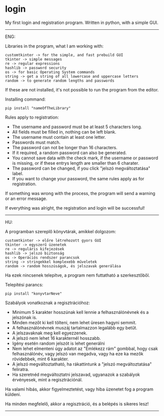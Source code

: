 # login

My first login and registration program. Written in python, with a simple GUI. 

------------------------------------------------------------------------------------------------------------------------


ENG:


Libraries in the program, what I am working with:


    customtkinter -> for the simple, and fast prebuild GUI
    tkinter -> simple messages
    re -> regular expressions
    hashlib -> password security
    os -> for basic Operating System commands
    string -> get a string of all lowercase and uppercase letters
    random -> to generate random lengths and passwords


If these are not installed, it's not possible to run the program from the editor.

Installing command:    
    
    pip install "nameOfTheLibrary"


Rules apply to registration:
- The username and password must be at least 5 characters long. 
- All fields must be filled in, nothing can be left blank.
- The username must contain at least one letter.
- Passwords must match.
- The password can not be longer than 16 characters.
- If it required, a random password can also be generated.
- You cannot save data with the check mark, if the username or password is missing, or if these entrys length are smaller than 6 charater.
- The password can be changed, if you click "jelszó megváltoztatása" label.
- If you want to change your password, the same rules apply as for registration.


If something was wrong with the process, the program will send a warning or an error message.


If everything was alright, the registration and login will be successful!


------------------------------------------------------------------------------------------------------------------------


HU:


A programban szereplő könyvtárak, amikkel dolgozom: 

    customtkinter -> előre létrehozott gyors GUI
    tkinter -> egyszerű üzenetek
    re -> reguláris kifejezések
    hashlib -> jelszó biztonság
    os -> Operációs rendszer parancsok
    string -> stringekkel komplexebb műveletek
    random -> random hosszúságok, és jelszavak generálása

Ha ezek nincsenek telepítve, a program nem futtatható a szerkesztőből.

Telepítési parancs:    
    
    pip install "konyvtarNeve"


Szabályok vonatkoznak a regisztrációhoz:
- Minimum 5 karakter hosszúnak kell lennie a felhasználónévnek és a jelszónak is. 
- Minden mezőt ki kell tölteni, nem lehet üresen hagyni semmit.
- A felhasználónévnek muszáj tartalmazzon legalább egy betűt.
- A jelszavaknak meg kell egyezzenek.
- A jelszó nem lehet 16 karakternél hosszabb.
- Igény esetén random jelszót is lehet generálni
- Nem lehet elmenteni úgy adatot az "Emlékezz rám" gombbal, hogy csak felhasználónév, vagy jelszó van megadva, vagy ha eze ka mezők rövidebbek, mint 6 karakter.
- A jelszó megváltoztatható, ha rákattintunk a "jelszó megváltoztatása" feliratra.
- Ha szeretnéd megváltoztatni jelszavad, ugyanazok a szabályok érvényesek, mint a regisztrációnál.


Ha valami hibás, akkor figyelmeztetést, vagy hiba üzenetet fog a program küldeni.


Ha minden megfelelő, akkor a regisztráció, és a belépés is sikeres lesz!


------------------------------------------------------------------------------------------------------------------------
